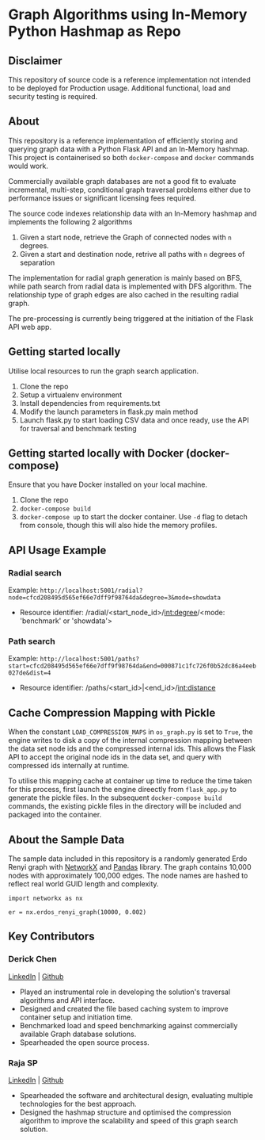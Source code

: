 # Graph Algorithms using In-Memory Python Hashmap as Repo

## Disclaimer

This repository of source code is a reference implementation not intended to be deployed for Production usage. Additional functional, load and security testing is required.

## About

This repository is a reference implementation of efficiently storing and querying graph data with a Python Flask API and an In-Memory hashmap.
This project is containerised so both `docker-compose` and `docker` commands would work. 

Commercially available graph databases are not a good fit to evaluate incremental, multi-step, conditional graph traversal problems either due to performance issues or significant licensing fees required.

The source code indexes relationship data with an In-Memory hashmap and implements the following 2 algorithms

1. Given a start node, retrieve the Graph of connected nodes with `n` degrees. 
2. Given a start and destination node, retrive all paths with `n` degrees of separation

The implementation for radial graph generation is mainly based on BFS, while path search from radial data is implemented with DFS algorithm. The relationship type of graph edges are also cached in the resulting radial graph.

The pre-processing is currently being triggered at the initiation of the Flask API web app. 

## Getting started locally

Utilise local resources to run the graph search application.

1. Clone the repo
2. Setup a virtualenv environment
3. Install dependencies from requirements.txt
4. Modify the launch parameters in flask.py main method
5. Launch flask.py to start loading CSV data and once ready, use the API for traversal and benchmark testing

## Getting started locally with Docker (docker-compose)

Ensure that you have Docker installed on your local machine.

1. Clone the repo
2. `docker-compose build`
3. `docker-compose up` to start the docker container. Use `-d` flag to detach from console, though this will also hide the memory profiles.

## API Usage Example

### Radial search
Example: `http://localhost:5001/radial?node=cfcd208495d565ef66e7dff9f98764da&degree=3&mode=showdata`
- Resource identifier: /radial/<start_node_id>/<int:degree>/<mode: 'benchmark' or 'showdata'>

### Path search
Example: `http://localhost:5001/paths?start=cfcd208495d565ef66e7dff9f98764da&end=000871c1fc726f0b52dc86a4eeb027de&dist=4`
- Resource identifier: /paths/<start_id>|<end_id>/<int:distance>

## Cache Compression Mapping with Pickle

When the constant ```LOAD_COMPRESSION_MAPS``` in ```os_graph.py``` is set to ```True```, the engine writes to disk a copy of the internal compression mapping between the data set node ids and the compressed internal ids. This allows the Flask API to accept the original node ids in the data set, and query with compressed ids internally at runtime.

To utilise this mapping cache at container up time to reduce the time taken for this process, first launch the engine direectly from ```flask_app.py``` to generate the pickle files. In the subsequent ```docker-compose build``` commands, the existing pickle files in the directory will be included and packaged into the container.

## About the Sample Data

The sample data included in this repository is a randomly generated Erdo Renyi graph with [NetworkX](https://networkx.org/) and [Pandas](https://pandas.pydata.org/) library. The graph contains 10,000 nodes with approximately 100,000 edges. The node names are hashed to reflect real world GUID length and complexity.
```
import networkx as nx

er = nx.erdos_renyi_graph(10000, 0.002)
```

## Key Contributors

### Derick Chen
[LinkedIn](linkedin.com/in/derick-chen) | [Github](https://github.com/buildwithdc)
- Played an instrumental role in developing the solution's traversal algorithms and API interface.
- Designed and created the file based caching system to improve container setup and initiation time. 
- Benchmarked load and speed benchmarking against commercially available Graph database solutions.
- Spearheaded the open source process.

### Raja SP
[LinkedIn](linkedin.com/in/spraja) | [Github](https://github.com/spraja08)
- Spearheaded the software and architectural design, evaluating multiple technologies for the best approach. 
- Designed the hashmap structure and optimised the compression algorithm to improve the scalability and speed of this graph search solution.

